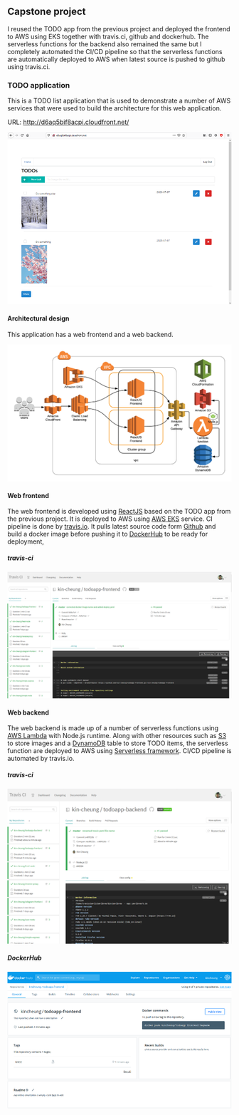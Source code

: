 ## Capstone project 

I reused the TODO app from the previous project and deployed the frontend to AWS using EKS together with travis.ci, github and dockerhub. The serverless functions for the backend also remained the same but I completely automated the CI/CD pipeline so that the serverless functions are automatically deployed to AWS when latest source is pushed to github using travis.ci.

### TODO application

This is a TODO list application that is used to demonstrate a number of AWS services that were used to build the architecture for this web application.

URL: http://d6aq5bif8acpi.cloudfront.net/

![TODO app](images/todo-app.png)

#### Architectural design

This application has a web frontend and a web backend.

![todo-app-architecture-design](images/todo-app-architecture-design.png)

#### Web frontend

The web frontend is developed using [ReactJS](https://reactjs.org/) based on the TODO app from the previous project. It is deployed to AWS using [AWS EKS](https://aws.amazon.com/eks/) service. CI pipeline is done by [travis.io](https://travis-ci.org/). It pulls latest source code form [Github](https://github.com/) and build a docker image before pushing it to [DockerHub](https://hub.docker.com/) to be ready for deployment, 
 
##### travis-ci

![travis-ci](images/travis-ci.png)

#### Web backend

The web backend is made up of a number of serverless functions using [AWS Lambda](https://aws.amazon.com/lambda/) with Node.js runtime. Along with other resources such as [S3](https://aws.amazon.com/s3/) to store images and a [DynamoDB](https://aws.amazon.com/dynamodb/) table to store TODO items, the serverless function are deployed to AWS using [Serverless framework](https://www.serverless.com/). CI/CD pipeline is automated by travis.io.

##### travis-ci

![travis-ci](images/travis-ci-backend.png)

##### DockerHub
![docker-hub](images/docker-hub.png)
